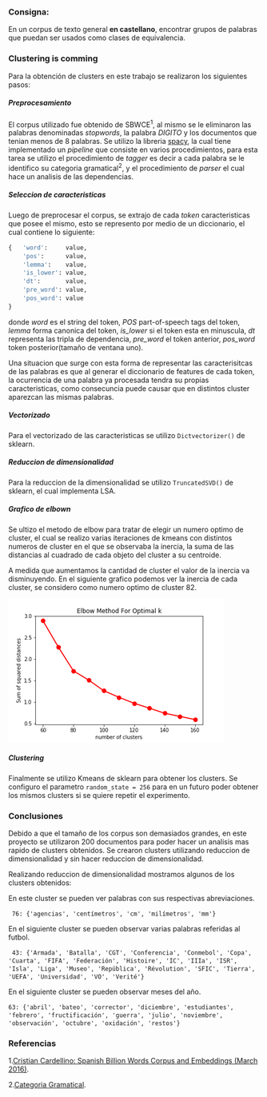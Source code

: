 ### Consigna:
En un corpus de texto general **en castellano**, encontrar grupos de palabras que puedan ser usados como clases de equivalencia.

### Clustering is comming
Para la obtención de clusters en este trabajo se realizaron los siguientes pasos:
##### Preprocesamiento
El corpus utilizado fue obtenido de SBWCE<sup>1</sup>, al mismo se le eliminaron las palabras denominadas *stopwords*, la palabra *DIGITO* y los documentos que tenian menos de 8 palabras.
Se utilizo la libreria [spacy](https://spacy.io/), la cual tiene implementado un *pipeline*  que consiste en varios procedimientos, para esta tarea se utilizo el procedimiento de *tagger* es decir a cada palabra se le identifico su categoria gramatical<sup>2</sup>, y el procedimiento de *parser* el cual hace un analisis de las dependencias.

##### Seleccion de caracteristicas
Luego de preprocesar el corpus, se extrajo de cada *token* caracteristicas que posee el mismo, esto se represento por medio de un diccionario, el cual contiene lo siguiente:
```python
{   'word':     value,
    'pos':      value,
    'lemma':    value,
    'is_lower': value,
    'dt':       value,
    'pre_word': value,
    'pos_word': value
}
```
donde *word* es el string del token, *POS* part-of-speech tags del token, *lemma* forma canonica del token, *is_lower* si el token esta en minuscula, *dt* representa las tripla de dependencia, *pre_word* el token anterior, *pos_word* token posterior(tamaño de ventana uno).

Una situacion que surge con esta forma de representar las caracterisitcas de las palabras es que al generar el diccionario de features de cada token, la ocurrencia de una palabra ya procesada tendra su propias caracteristicas, como consecuncia puede causar que en distintos cluster aparezcan las mismas palabras.
##### Vectorizado
Para el vectorizado de las caracteristicas se utilizo ```Dictvectorizer()``` de sklearn.
##### Reduccion de dimensionalidad
Para la reduccion de la dimensionalidad se utilizo ```TruncatedSVD()``` de sklearn, el cual implementa LSA.

##### Grafico de elbown

Se ultizo el metodo de elbow para tratar de elegir un numero optimo de cluster, el cual se realizo varias iteraciones de kmeans con distintos numeros de cluster en el  que se observaba la inercia, la suma de las distancias al cuadrado de cada objeto del cluster a su centroide.

A medida que aumentamos la cantidad de cluster el valor de la inercia va disminuyendo.
En el siguiente grafico podemos ver la inercia de cada cluster, se considero como numero optimo de cluster 82.

![elbow](elbow.png)

##### Clustering

Finalmente se utilizo Kmeans de sklearn para obtener los clusters.
Se configuro el parametro ```random_state = 256``` para en un futuro poder obtener los mismos clusters si se quiere repetir el experimento.

### Conclusiones

Debido a que el tamaño de los corpus son demasiados grandes, en este proyecto se utilizaron 200 documentos para poder hacer un analisis mas rapido de clusters obtenidos.
Se crearon clusters utilizando reduccion de dimensionalidad y sin hacer reduccion de dimensionalidad. 

Realizando reduccion de dimensionalidad mostramos algunos de los clusters obtenidos:

En este cluster se pueden ver palabras con sus respectivas abreviaciones.
```
 76: {'agencias', 'centímetros', 'cm', 'milímetros', 'mm'}
``` 
En el siguiente cluster se pueden observar varias palabras referidas al futbol.
```
 43: {'Armada', 'Batalla', 'CGT', 'Conferencia', 'Conmebol', 'Copa', 'Cuarta', 'FIFA', 'Federación', 'Histoire', 'IC', 'IIIa', 'ISR', 'Isla', 'Liga', 'Museo', 'República', 'Révolution', 'SFIC', 'Tierra', 'UEFA', 'Universidad', 'VO', 'Verité'}
```
En el siguiente cluster se pueden observar meses del año.
```
63: {'abril', 'bateo', 'corrector', 'diciembre', 'estudiantes', 'febrero', 'fructificación', 'guerra', 'julio', 'noviembre', 'observación', 'octubre', 'oxidación', 'restos'}
```
### Referencias

1.[Cristian Cardellino: Spanish Billion Words Corpus and Embeddings (March 2016)]( https://crscardellino.github.io/SBWCE/).

2.[Categoria Gramatical](https://es.wikipedia.org/wiki/Categor%C3%ADa_gramatical).

